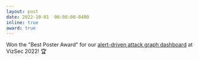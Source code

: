 ```yaml
---
layout: post
date: 2022-10-01  00:00:00-0400
inline: true
award: true
---
```


Won the "Best Poster Award" for our [alert-driven attack graph dashboard](https://vizsec.org/files/2022/vizsec_p4_abstract.pdf) at VizSec 2022! :trophy:
